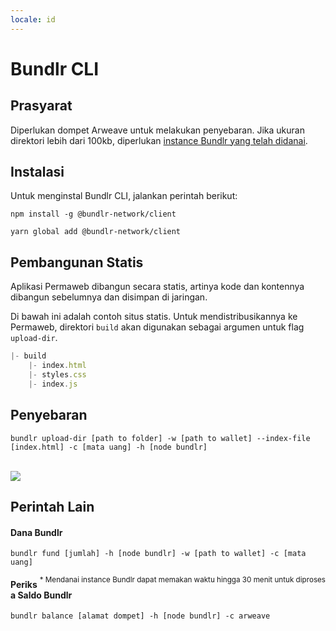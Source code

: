 ```yaml
---
locale: id
---
```


# Bundlr CLI

## Prasyarat
Diperlukan dompet Arweave untuk melakukan penyebaran. Jika ukuran direktori lebih dari 100kb, diperlukan <a href="#fund-bundlr">instance Bundlr yang telah didanai</a>.

## Instalasi

Untuk menginstal Bundlr CLI, jalankan perintah berikut:
<CodeGroup>
 <CodeGroupItem title="NPM">

```console:no-line-numbers
npm install -g @bundlr-network/client
```
 </CodeGroupItem>
 <CodeGroupItem title="YARN">

```console:no-line-numbers
yarn global add @bundlr-network/client
```
  </CodeGroupItem>
</CodeGroup>


## Pembangunan Statis
Aplikasi Permaweb dibangun secara statis, artinya kode dan kontennya dibangun sebelumnya dan disimpan di jaringan.

Di bawah ini adalah contoh situs statis. Untuk mendistribusikannya ke Permaweb, direktori `build` akan digunakan sebagai argumen untuk flag `upload-dir`.

```js
|- build
    |- index.html
    |- styles.css
    |- index.js
```

## Penyebaran

```console
bundlr upload-dir [path to folder] -w [path to wallet] --index-file [index.html] -c [mata uang] -h [node bundlr]
```

<br/>
<img src="https://arweave.net/XfcrDTZsBn-rNwPuIiftHsLCyYczxgIZeIcr10l1-AM" />

## Perintah Lain

#### Dana Bundlr

```console
bundlr fund [jumlah] -h [node bundlr] -w [path to wallet] -c [mata uang]
```
<sub style="float:right">\* Mendanai instance Bundlr dapat memakan waktu hingga 30 menit untuk diproses</sub>

#### Periksa Saldo Bundlr
```console
bundlr balance [alamat dompet] -h [node bundlr] -c arweave
```